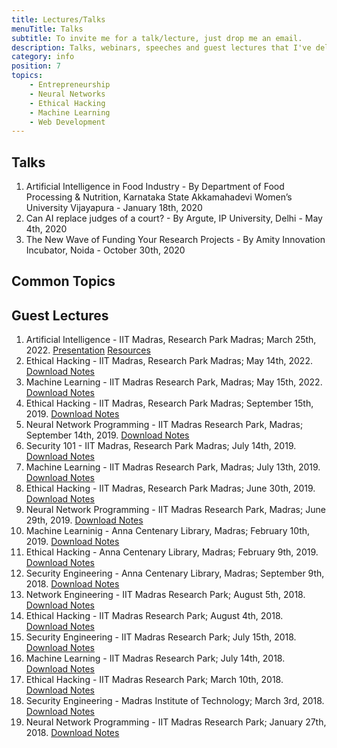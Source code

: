 ```yaml
---
title: Lectures/Talks
menuTitle: Talks
subtitle: To invite me for a talk/lecture, just drop me an email.
description: Talks, webinars, speeches and guest lectures that I've delivered.
category: info
position: 7
topics:
    - Entrepreneurship
    - Neural Networks
    - Ethical Hacking
    - Machine Learning
    - Web Development
---
```

## Talks

1. Artificial Intelligence in Food Industry - By Department of Food Processing & Nutrition, Karnataka State Akkamahadevi Women’s University Vijayapura - January 18th, 2020
2. Can AI replace judges of a court? - By Argute, IP University, Delhi - May 4th, 2020
3. The New Wave of Funding Your Research Projects - By Amity Innovation Incubator, Noida - October 30th, 2020

## Common Topics

<list :items="topics"></list>

## Guest Lectures

1. Artificial Intelligence - IIT Madras, Research Park Madras; March 25th, 2022. [Presentation]("https://docs.google.com/presentation/d/1BFTxljxFQzgI94JkO-mnasrfpHRP4pOvcZ12vKkublg/edit?usp=sharing") [Resources](https://gitlab.com/Wahal/deep-learning)
1. Ethical Hacking - IIT Madras, Research Park Madras; May 14th, 2022. [Download Notes](https://gitlab.com/Wahal/ethical-hacking)
1. Machine Learning - IIT Madras Research Park, Madras; May 15th, 2022. [Download Notes](https://gitlab.com/Wahal/deep-learning)
1. Ethical Hacking - IIT Madras, Research Park Madras; September 15th, 2019. [Download Notes](https://gitlab.com/Wahal/ethical-hacking)
1. Neural Network Programming - IIT Madras Research Park, Madras; September 14th, 2019. [Download Notes](https://gitlab.com/Wahal/deep-learning)
1. Security 101 - IIT Madras, Research Park Madras; July 14th, 2019. [Download Notes](https://gitlab.com/Wahal/ethical-hacking)
1. Machine Learning - IIT Madras Research Park, Madras; July 13th, 2019. [Download Notes](https://gitlab.com/Wahal/deep-learning)
1. Ethical Hacking - IIT Madras, Research Park Madras; June 30th, 2019. [Download Notes](https://gitlab.com/Wahal/ethical-hacking)
1. Neural Network Programming - IIT Madras Research Park, Madras; June 29th, 2019. [Download Notes](https://gitlab.com/Wahal/deep-learning)
1. Machine Learninig - Anna Centenary Library, Madras; February 10th, 2019. [Download Notes](https://gitlab.com/Wahal/deep-learning)
1. Ethical Hacking - Anna Centenary Library, Madras; February 9th, 2019. [Download Notes](https://gitlab.com/Wahal/ethical-hacking)
1. Security Engineering - Anna Centenary Library, Madras; September 9th, 2018. [Download Notes](https://gitlab.com/Wahal/ethical-hacking)
1. Network Engineering - IIT Madras Research Park; August 5th, 2018. [Download Notes](https://gitlab.com/Wahal/deep-learning)
1. Ethical Hacking - IIT Madras Research Park; August 4th, 2018. [Download Notes](https://gitlab.com/Wahal/ethical-hacking)
1. Security Engineering - IIT Madras Research Park; July 15th, 2018. [Download Notes](https://gitlab.com/Wahal/ethical-hacking)
1. Machine Learning - IIT Madras Research Park; July 14th, 2018. [Download Notes](https://gitlab.com/Wahal/deep-learning)
1. Ethical Hacking - IIT Madras Research Park; March 10th, 2018. [Download Notes](https://gitlab.com/Wahal/ethical-hacking)
1. Security Engineering - Madras Institute of Technology; March 3rd, 2018. [Download Notes](https://gitlab.com/Wahal/ethical-hacking)
1. Neural Network Programming - IIT Madras Research Park; January 27th, 2018. [Download Notes](https://gitlab.com/Wahal/deep-learning)
